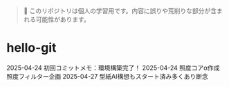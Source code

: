 > 🚧 このリポジトリは個人の学習用です。内容に誤りや荒削りな部分が含まれる可能性があります。
# hello-git
2025-04-24 初回コミットメモ：環境構築完了！
2025-04-24 照度コアα作成　照度フィルター企画
2025-04-27 型紙AI構想もスタート済み多くあり断念